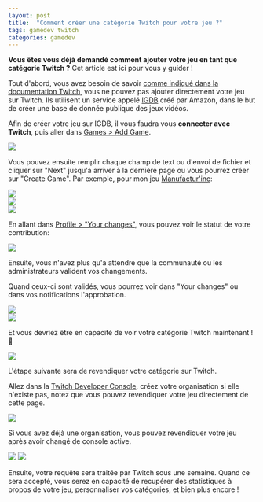 ```yaml
---
layout: post
title:  "Comment créer une catégorie Twitch pour votre jeu ?"
tags: gamedev twitch
categories: gamedev
---
```


**Vous êtes vous déjà demandé comment ajouter votre jeu en tant que catégorie Twitch ?**
Cet article est ici pour vous y guider !

Tout d'abord, vous avez besoin de savoir [comme indiqué dans la documentation Twitch](https://help.twitch.tv/s/article/adding-a-game-and-box-art-to-the-directory), vous ne pouvez pas ajouter directement votre jeu sur Twitch. Ils utilisent un service appelé [IGDB](https://www.igdb.com) créé par Amazon, dans le but de créer une base de donnée publique des jeux vidéos.

Afin de créer votre jeu sur IGDB, il vous faudra vous **connecter avec Twitch**, puis aller dans [Games > Add Game](https://www.igdb.com/games/new).

![](/assets/img/2023-09-10_AddGame_Empty.png)

Vous pouvez ensuite remplir chaque champ de text ou d'envoi de fichier et cliquer sur "Next" jusqu'a arriver à la dernière page ou vous pourrez créer sur "Create Game". Par exemple, pour mon jeu [Manufactur'inc](https://store.steampowered.com/app/2146380/Manufactur_inc/):

![](/assets/img/2023-09-10_AddGame_Filled_1.png)  
![](/assets/img/2023-09-10_AddGame_Filled_2.png)  
![](/assets/img/2023-09-10_AddGame_Filled_3.png)  

En allant dans [Profile > "Your changes"](https://www.igdb.com/karma_hunters/changes), vous pouvez voir le statut de votre contribution:

![](/assets/img/2023-09-10_YourChanges_Pending.png)

Ensuite, vous n'avez plus qu'a attendre que la communauté ou les administrateurs valident vos changements.

Quand ceux-ci sont validés, vous pourrez voir dans "Your changes" ou dans vos notifications l'approbation.

![](/assets/img/2023-09-10_YourChanges_Validated.png)  
![](/assets/img/2023-09-10_IGDB_Notif.png)  

Et vous devriez être en capacité de voir votre catégorie Twitch maintenant ! 🎉

![](/assets/img/2023-09-10_Twitch_Category.png)

L'étape suivante sera de revendiquer votre catégorie sur Twitch.

Allez dans la [Twitch Developer Console](https://dev.twitch.tv/console), créez votre organisation si elle n'existe pas, notez que vous pouvez revendiquer votre jeu directement de cette page.

![](/assets/img/2023-09-10_Twitch_Create_Org.png)

Si vous avez déjà une organisation, vous pouvez revendiquer votre jeu après avoir changé de console active. 

![](/assets/img/2023-09-10_Twitch_Add_Game.png)
![](/assets/img/2023-09-10_Twitch_Add_Game_2.png)

Ensuite, votre requête sera traitée par Twitch sous une semaine.
Quand ce sera accepté, vous serez en capacité de recupérer des statistiques à propos de votre jeu, personnaliser vos catégories, et bien plus encore !
